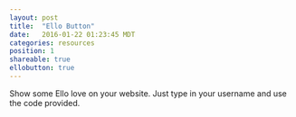 ```yaml
---
layout: post
title:  "Ello Button"
date:   2016-01-22 01:23:45 MDT
categories: resources
position: 1
shareable: true
ellobutton: true
---
```


Show some Ello love on your website. Just type in your username and use the code provided.
